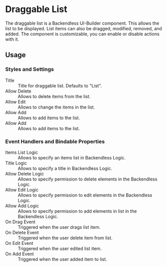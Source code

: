 # Draggable List

The draggable list is a Backendless UI-Builder component. This allows the list to be displayed. List items can also be
dragged, modified, removed, and added. The component is customizable, you can enable or disable actions with it.

## Usage

### Styles and Settings

<dl>
<dt>Title</dt>
<dd>Title for draggable list. Defaults to "List".</dd>
<dt>Allow Delete</dt>
<dd>Allows to delete items from the list.</dd>
<dt>Allow Edit</dt>
<dd>Allows to change the items in the list.</dd>
<dt>Allow Add</dt>
<dd>Allows to add items to the list.</dd>
<dt>Allow Add</dt>
<dd>Allows to add items to the list.</dd>
</dl>

### Event Handlers and Bindable Properties

<dl>
<dt>Items List Logic</dt>
<dd>Allows to specify an items list in Backendless Logic.</dd>
<dt>Title Logic</dt>
<dd>Allows to specify a title in Backendless Logic.</dd>
<dt>Allow Delete Logic</dt>
<dd>Allows to specify permission to delete elements in the Backendless Logic.</dd>
<dt>Allow Edit Logic</dt>
<dd>Allows to specify permission to edit elements in the Backendless Logic.</dd>
<dt>Allow Add Logic</dt>
<dd>Allows to specify permission to add elements in list in the Backendless Logic.</dd>
<dt>On Drag Event</dt>
<dd>Triggered when the user drags list item.</dd>
<dt>On Delete Event</dt>
<dd>Triggered when the user delete item from list.</dd>
<dt>On Edit Event</dt>
<dd>Triggered when the user edited list item.</dd>
<dt>On Add Event</dt>
<dd>Triggered when the user added item to list.</dd>
</dl>
